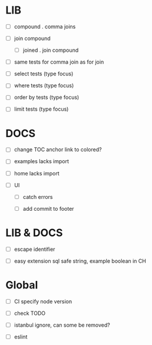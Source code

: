 # LIB

-   [ ] compound . comma joins

-   [ ] join compound

    -   [ ] joined . join compound

-   [ ] same tests for comma join as for join

-   [ ] select tests (type focus)

-   [ ] where tests (type focus)

-   [ ] order by tests (type focus)

-   [ ] limit tests (type focus)

# DOCS

-   [ ] change TOC anchor link to colored?

-   [ ] examples lacks import

-   [ ] home lacks import

-   [ ] UI

    -   [ ] catch errors

    -   [ ] add commit to footer

# LIB & DOCS

-   [ ] escape identifier

-   [ ] easy extension sql safe string, example boolean in CH

# Global

-   [ ] CI specify node version

-   [ ] check TODO

-   [ ] istanbul ignore, can some be removed?

-   [ ] eslint
